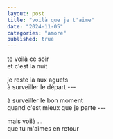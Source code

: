```yaml
---
layout: post
title: "voilà que je t'aime"
date: "2024-11-05"
categories: "amore"
published: true
---
```


te voilà ce soir  
et c'est la nuit  

je reste là aux aguets  
à surveiller le départ ---  

à surveiller le bon moment  
quand c'est mieux que je parte  ---  

mais voilà ...  
que tu m'aimes en retour  
